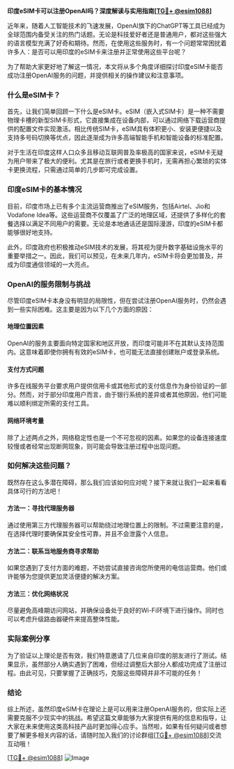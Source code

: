**印度eSIM卡可以注册OpenAI吗？深度解读与实用指南[[TG💪+ @esim1088](https://t.me/s/esim1088)]**

近年来，随着人工智能技术的飞速发展，OpenAI旗下的ChatGPT等工具已经成为全球范围内备受关注的热门话题。无论是科技爱好者还是普通用户，都对这些强大的语言模型充满了好奇和期待。然而，在使用这些服务时，有一个问题常常困扰着许多人：是否可以用印度的eSIM卡来注册并正常使用这些平台呢？

为了帮助大家更好地了解这一情况，本文将从多个角度详细探讨印度eSIM卡能否成功注册OpenAI服务的问题，并提供相关的操作建议和注意事项。

### 什么是eSIM卡？

首先，让我们简单回顾一下什么是eSIM卡。eSIM（嵌入式SIM卡）是一种不需要物理卡槽的新型SIM卡形式，它直接集成在设备内部，可以通过网络下载运营商提供的配置文件实现激活。相比传统SIM卡，eSIM具有体积更小、安装更便捷以及支持多号码切换等优点，因此逐渐成为许多高端智能手机和智能设备的标准配置。

对于生活在印度这样人口众多且移动互联网普及率极高的国家来说，eSIM卡无疑为用户带来了极大的便利。尤其是在旅行或者更换手机时，无需再担心繁琐的实体卡更换流程，只需通过简单的几步即可完成设置。

### 印度eSIM卡的基本情况

目前，印度市场上已有多个主流运营商推出了eSIM服务，包括Airtel、Jio和Vodafone Idea等。这些运营商不仅覆盖了广泛的地理区域，还提供了多样化的套餐选择以满足不同用户的需要。无论是本地通话还是国际漫游，印度的eSIM卡都能够很好地支持。

此外，印度政府也积极推动eSIM技术的发展，将其视为提升数字基础设施水平的重要举措之一。因此，我们可以预见，在未来几年内，eSIM卡将会更加普及，并成为印度通信领域的一大亮点。

### OpenAI的服务限制与挑战

尽管印度eSIM卡本身没有明显的局限性，但在尝试注册OpenAI服务时，仍然会遇到一些实际困难。这主要是因为以下几个方面的原因：

#### 地理位置因素
OpenAI的服务主要面向特定国家和地区开放，而印度可能并不在其默认支持范围内。这意味着即使你拥有有效的eSIM卡，也可能无法直接创建账户或登录系统。

#### 支付方式问题
许多在线服务平台要求用户提供信用卡或其他形式的支付信息作为身份验证的一部分。然而，对于部分印度用户而言，由于银行系统的差异或者其他原因，他们可能难以顺利绑定所需的支付工具。

#### 网络环境考量
除了上述两点之外，网络稳定性也是一个不可忽视的因素。如果您的设备连接速度较慢或者经常出现断网现象，则可能会导致注册过程中出现问题。

### 如何解决这些问题？

既然存在这么多潜在障碍，那么我们应该如何应对呢？接下来就让我们一起来看看具体可行的方法吧！

#### 方法一：寻找代理服务器
通过使用第三方代理服务器可以帮助绕过地理位置上的限制。不过需要注意的是，在选择代理时要确保其安全性可靠，并且不会泄露个人信息。

#### 方法二：联系当地服务商寻求帮助
如果您遇到了支付方面的难题，不妨尝试直接咨询您所使用的电信运营商。他们或许能够为您提供更加灵活便捷的解决方案。

#### 方法三：优化网络状况
尽量避免高峰期访问网站，并确保设备处于良好的Wi-Fi环境下进行操作。同时也可以考虑升级路由器硬件来提高整体性能。

### 实际案例分享

为了验证以上理论是否有效，我们特意邀请了几位来自印度的朋友进行了测试。结果显示，虽然部分人确实遇到了困难，但经过调整后大部分人都成功完成了注册过程。由此可见，只要掌握了正确技巧，克服这些障碍并非不可能的任务！

### 结论

综上所述，虽然印度eSIM卡在理论上是可以用来注册OpenAI服务的，但实际上还需要克服不少现实中的挑战。希望这篇文章能够为大家提供有用的信息和指导，让大家在未来使用这类高科技产品时更加得心应手。当然啦，如果有任何疑问或者想要了解更多相关内容的话，请随时加入我们的讨论群组[[TG💪+ @esim1088](https://t.me/s/esim1088)]交流互动哦！

[[TG💪+ @esim1088](https://t.me/s/esim1088)] ![Image](https://i.postimg.cc/4NQfJmqS/Snipaste-2025-05-13-00-14-12.png)